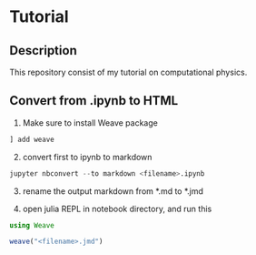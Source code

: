 # Tutorial

## Description

This repository consist of my tutorial on computational physics.

## Convert from .ipynb to HTML

1. Make sure to install Weave package

```julia
] add weave
```

2. convert first to ipynb to markdown

```julia
jupyter nbconvert --to markdown <filename>.ipynb
```

3. rename the output markdown from *.md to *.jmd

4. open julia REPL in notebook directory, and run this

```julia
using Weave

weave("<filename>.jmd")
```
